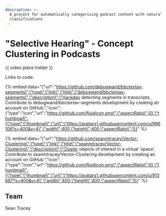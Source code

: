 ```yaml
---
description: >-
  A project for automatically categorising podcast content with natural language
  classifications
---
```


# "Selective Hearing" - Concept Clustering in Podcasts

  
{{ video place holder }}

Links to code:

{% embed data="{\"url\":\"https://github.com/debugwand/bbctextav-segments\",\"type\":\"link\",\"title\":\"debugwand/bbctextav-segments\",\"description\":\"Hackday detecting segments in transcripts. Contribute to debugwand/bbctextav-segments development by creating an account on GitHub.\",\"icon\":{\"type\":\"icon\",\"url\":\"https://github.com/fluidicon.png\",\"aspectRatio\":0},\"thumbnail\":{\"type\":\"thumbnail\",\"url\":\"https://avatars1.githubusercontent.com/u/996106?s=400&v=4\",\"width\":400,\"height\":400,\"aspectRatio\":1}}" %}

{% embed data="{\"url\":\"https://github.com/seanmtracey/Vector-Clustering\",\"type\":\"link\",\"title\":\"seanmtracey/Vector-Clustering\",\"description\":\"Cluster objects of interest in a virtual \'space\'. Contribute to seanmtracey/Vector-Clustering development by creating an account on GitHub.\",\"icon\":{\"type\":\"icon\",\"url\":\"https://github.com/fluidicon.png\",\"aspectRatio\":0},\"thumbnail\":{\"type\":\"thumbnail\",\"url\":\"https://avatars1.githubusercontent.com/u/913687?s=400&v=4\",\"width\":400,\"height\":400,\"aspectRatio\":1}}" %}



## Team

Sean Tracey 



